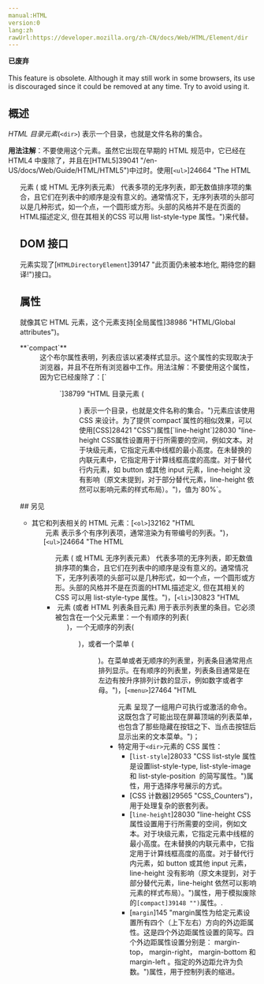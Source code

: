 ```yaml
---
manual:HTML
version:0
lang:zh
rawUrl:https://developer.mozilla.org/zh-CN/docs/Web/HTML/Element/dir
---
```






**已废弃**<br></br>This feature is obsolete. Although it may still work in some browsers, its use is discouraged since it could be removed at any time. Try to avoid using it.




## 概述<a name="概述"></a>


*HTML 目录元素*(`<dir>`) 表示一个目录，也就是文件名称的集合。

**用法注解**：不要使用这个元素。虽然它出现在早期的 HTML 规范中，它已经在 HTML4 中废除了，并且在[HTML5]39041 "/en-US/docs/Web/Guide/HTML/HTML5")中过时。使用[`<ul>`]24664 "The HTML <ul> 元素 ( 或 HTML 无序列表元素） 代表多项的无序列表，即无数值排序项的集合，且它们在列表中的顺序是没有意义的。通常情况下，无序列表项的头部可以是几种形式，如一个点，一个圆形或方形。头部的风格并不是在页面的HTML描述定义, 但在其相关的CSS 可以用 list-style-type 属性。")来代替。

## DOM 接口<a name="DOM_接口"></a>


元素实现了[`HTMLDirectoryElement`]39147 "此页面仍未被本地化, 期待您的翻译!")接口。


## 属性<a name="属性"></a>


就像其它 HTML 元素，这个元素支持[全局属性]38986 "HTML/Global attributes")。

<dl><dt id=''>**`compact`**</dt><dd>这个布尔属性表明，列表应该以紧凑样式显示。这个属性的实现取决于浏览器，并且不在所有浏览器中工作。用法注解：不要使用这个属性，因为它已经废除了：[`<dir>`]38799 "HTML 目录元素 (<dir>) 表示一个目录，也就是文件名称的集合。")元素应该使用 CSS 来设计。为了提供`compact`属性的相似效果，可以使用[CSS]28421 "CSS")属性[`line-height`]28030 "line-height CSS属性设置用于行所需要的空间，例如文本。对于块级元素，它指定元素中线框的最小高度。在未替换的内联元素中，它指定用于计算线框高度的高度。对于替代行内元素，如 button 或其他 input 元素，line-height 没有影响（原文未提到，对于部分替代元素，line-height 依然可以影响元素的样式布局）。")，值为`80%`。
</dd></dl>
## 另见<a name="另见"></a>

* 其它和列表相关的 HTML 元素：[`<ol>`]32162 "HTML <ol> 元素 表示多个有序列表项，通常渲染为有带编号的列表。")，[`<ul>`]24664 "The HTML <ul> 元素 ( 或 HTML 无序列表元素） 代表多项的无序列表，即无数值排序项的集合，且它们在列表中的顺序是没有意义的。通常情况下，无序列表项的头部可以是几种形式，如一个点，一个圆形或方形。头部的风格并不是在页面的HTML描述定义, 但在其相关的CSS 可以用 list-style-type 属性。")，[`<li>`]30823 "HTML <li> 元素 (或者 HTML 列表条目元素) 用于表示列表里的条目。它必须被包含在一个父元素里：一个有顺序的列表(<ol>)，一个无顺序的列表(<ul>)，或者一个菜单 (<menu>)。在菜单或者无顺序的列表里，列表条目通常用点排列显示。在有顺序的列表里，列表条目通常是在左边有按升序排列计数的显示，例如数字或者字母。")，[`<menu>`]27464 "HTML <menu> 元素 呈现了一组用户可执行或激活的命令。这既包含了可能出现在屏幕顶端的列表菜单，也包含了那些隐藏在按钮之下、当点击按钮后显示出来的文本菜单。")；
* 特定用于`<dir>`元素的 CSS 属性：
	* [`list-style`]28033 "CSS list-style 属性是设置list-style-type, list-style-image 和 list-style-position  的简写属性。")属性，用于选择序号展示的方式。
	* [CSS 计数器]29565 "CSS_Counters")，用于处理复杂的嵌套列表。
	* [`line-height`]28030 "line-height CSS属性设置用于行所需要的空间，例如文本。对于块级元素，它指定元素中线框的最小高度。在未替换的内联元素中，它指定用于计算线框高度的高度。对于替代行内元素，如 button 或其他 input 元素，line-height 没有影响（原文未提到，对于部分替代元素，line-height 依然可以影响元素的样式布局）。")属性，用于模拟废除的`[compact]39148 "")`属性。.
	* [`margin`]145 "margin属性为给定元素设置所有四个（上下左右）方向的外边距属性。这是四个外边距属性设置的简写。四个外边距属性设置分别是： margin-top， margin-right， margin-bottom 和 margin-left 。指定的外边距允许为负数。")属性，用于控制列表的缩进。



